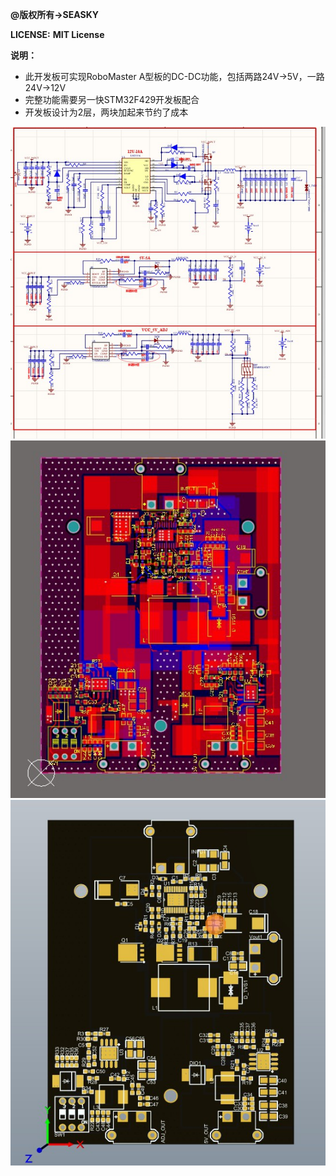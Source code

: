 **@版权所有->SEASKY**

**LICENSE:** **MIT License**

**说明：**

- 此开发板可实现RoboMaster A型板的DC-DC功能，包括两路24V->5V，一路24V->12V
- 完整功能需要另一快STM32F429开发板配合
- 开发板设计为2层，两块加起来节约了成本

<img src="image/LM25116_0.jpg" width = "1000">
<img src="image/LM25116_1.jpg" width = "1000">
<img src="image/LM25116_2.jpg" width = "1000">